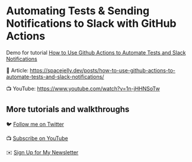 # Automating Tests & Sending Notifications to Slack with GitHub Actions 

Demo for tutorial [How to Use Github Actions to Automate Tests and Slack Notifications](https://www.youtube.com/watch?v=1n-jHHNSoTw)

📝 Article: https://spacejelly.dev/posts/how-to-use-github-actions-to-automate-tests-and-slack-notifications/

📺 YouTube: https://www.youtube.com/watch?v=1n-jHHNSoTw

## More tutorials and walkthroughs

🐦 [Follow me on Twitter](https://twitter.com/colbyfayock)

📺 [Subscribe on YouTube](https://www.youtube.com/colbyfayock)

✉️ [Sign Up for My Newsletter](https://colbyfayock.com/newsletter)
